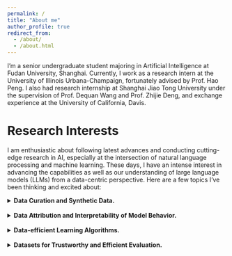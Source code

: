 ```yaml
---
permalink: /
title: "About me"
author_profile: true
redirect_from: 
  - /about/
  - /about.html
---
```


I’m a senior undergraduate student majoring in Artificial Intelligence at Fudan University, Shanghai. Currently, I work as a research intern at the University of Illinois Urbana-Champaign, fortunately advised by Prof. Hao Peng. I also had research internship at Shanghai Jiao Tong University under the supervision of Prof. Dequan Wang and Prof. Zhijie Deng, and exchange experience at the University of California, Davis. 


<!-- <details>
<summary><strong>demo</strong></summary>

**Markdown** content here.

</details> -->


# Research Interests
I am enthusiastic about following latest advances and conducting cutting-edge research in AI, especially at the intersection of natural language processing and machine learning. These days, I have an intense interest in advancing the capabilities as well as our understanding of large language models (LLMs) from a data-centric perspective. Here are a few topics I’ve been thinking and excited about:


<details>
<summary><strong>Data Curation and Synthetic Data.</strong></summary>

Today’s capable LLMs are powered by automated data curation pipelines, where large-scale datasets synthesized by LLMs themselves play a crucial role. But the prevalent noise and redundancy contained in synthetic datasets haven’t received enough attention. There’s also a lack of understanding on how various properties of synthetic data, including correctness, diversity and generation sources (e.g., real-world, on-policy or off-policy generators) contribute to the LM’s ultimate learning outcome. 
   - Can we build principled data **selection** techniques that not only identify individual data points with favorable properties, but also model the interactions inside a subset of data and their joint influence? 
   - Is it possible that certain human-perceived noise and redundancy in synthetic data are actually beneficial to language models? 
   - In light of this, how can we further design efficient curation pipelines with better quality and diversity control?

</details>

<br>

<details>
<summary><strong>Data Attribution and Interpretability of Model Behavior.</strong></summary>

Attributing model behavior to specific training data is of vital importance to the trustworthy deployment of LLMs. But the efficiency of traditional data attribution techniques have become a major bottleneck when it comes to LLM-scale applications. It’s also questionable whether they can be well transferred across models of different sizes and architectures, and generalizable across different tasks and application domains. I’m thus interested in designing a more accessible and generalizable data attribution framework tailored to LLMs, and applying such a framework to promote trustworthy applications of LLMs in various scientific domains.

</details>

<br>

<details>
<summary><strong>Data-efficient Learning Algorithms.</strong></summary>

The success of current LLMs is a combined accomplishment of multiple learning paradigms, including unsupervised pre-training, supervised post-training (e.g., instruction tuning and preference learning) and inference-time context optimization (e.g., in-context learning and RAG). But it still remains unclear what the language model essentially learns in these learning stages, and how various forms of data contribute differently to each stage. 
   - How can we scientifically study their respective working mechanism? 
   - What are the shared and exclusive characteristics of “good” data for different stages? 
   - Can we build algorithms that can utilize data more efficiently given the specific mechanism of each learning stage?

</details>

<br>

<details>
<summary><strong>Datasets for Trustworthy and Efficient Evaluation.</strong></summary>

What cannot be measured, cannot be improved. I aim to improve the evaluation of LLM capabilities from both the perspective of trustworthiness and efficiency.
   - How can we improve the robustness of the same evaluation pipeline across different models and hardware conditions? And how well do current evaluation methods truly reflect the LLM’s performance on the capabilities they benchmark?
   - There’s also a trade-off between trustworthy and efficient evaluation. Can we maintain the robustness of evaluation results while reducing the cost of exhaustive runs, possibly by removing noisy and over-represented samples in evaluation datasets?

</details>